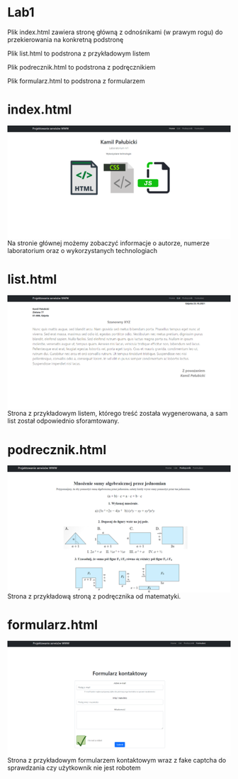# Lab1


<p>Plik index.html zawiera stronę główną z odnośnikami (w prawym rogu) do przekierowania 
na konkretną podstronę<br></p>

<p>Plik list.html to podstrona z przykładowym listem<br></p>


<p>Plik podrecznik.html to podstrona z podręcznikiem<br></p>


<p>Plik formularz.html to podstrona z formularzem<br></p>




# index.html

<img src="assets/index.png" alt="index"  style="float: left;" />

<p>Na stronie głównej możemy zobaczyć informacje o autorze, numerze laboratorium oraz o wykorzystanych technologiach<br></p>



# list.html

<img src="assets/list.png" alt="list"  style="float: left;" />

<p>Strona z przykładowym listem, którego treść została wygenerowana, a sam list został odpowiednio sforamtowany.</p>



# podrecznik.html

<img src="assets/podrecznik.png" alt="podrecznik"  style="float: left;" />

<p>Strona z przykładową stroną z podręcznika od matematyki.</p>



# formularz.html

<img src="assets/formularz.png" alt="formularz"  style="float: left;" />

<p>Strona z przykładowym formularzem kontaktowym wraz z fake captcha do sprawdzania czy użytkownik nie jest robotem</p>
